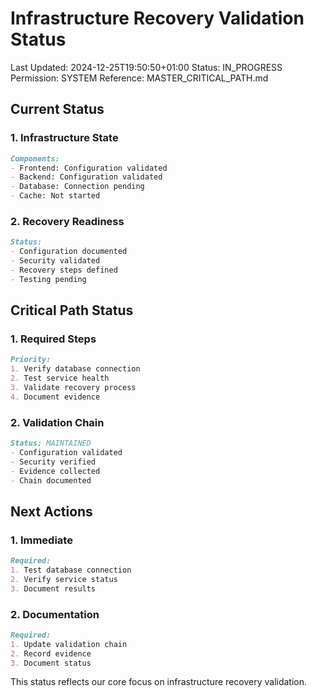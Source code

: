 # Infrastructure Recovery Validation Status
Last Updated: 2024-12-25T19:50:50+01:00
Status: IN_PROGRESS
Permission: SYSTEM
Reference: MASTER_CRITICAL_PATH.md

## Current Status

### 1. Infrastructure State
```markdown
Components:
- Frontend: Configuration validated
- Backend: Configuration validated
- Database: Connection pending
- Cache: Not started
```

### 2. Recovery Readiness
```markdown
Status:
- Configuration documented
- Security validated
- Recovery steps defined
- Testing pending
```

## Critical Path Status

### 1. Required Steps
```markdown
Priority:
1. Verify database connection
2. Test service health
3. Validate recovery process
4. Document evidence
```

### 2. Validation Chain
```markdown
Status: MAINTAINED
- Configuration validated
- Security verified
- Evidence collected
- Chain documented
```

## Next Actions

### 1. Immediate
```markdown
Required:
1. Test database connection
2. Verify service status
3. Document results
```

### 2. Documentation
```markdown
Required:
1. Update validation chain
2. Record evidence
3. Document status
```

This status reflects our core focus on infrastructure recovery validation.
